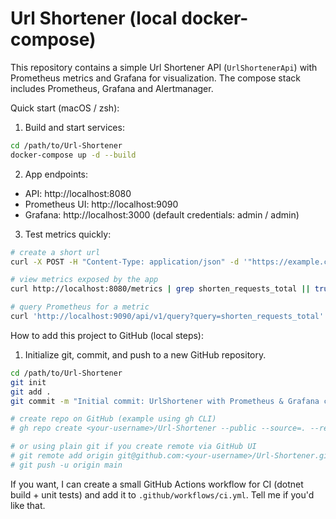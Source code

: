 # Url Shortener (local docker-compose)

This repository contains a simple Url Shortener API (`UrlShortenerApi`) with Prometheus metrics and Grafana for visualization. The compose stack includes Prometheus, Grafana and Alertmanager.

Quick start (macOS / zsh):

1. Build and start services:

```bash
cd /path/to/Url-Shortener
docker-compose up -d --build
```

2. App endpoints:
- API: http://localhost:8080
- Prometheus UI: http://localhost:9090
- Grafana: http://localhost:3000 (default credentials: admin / admin)

3. Test metrics quickly:

```bash
# create a short url
curl -X POST -H "Content-Type: application/json" -d '"https://example.com"' http://localhost:8080/api/shorten

# view metrics exposed by the app
curl http://localhost:8080/metrics | grep shorten_requests_total || true

# query Prometheus for a metric
curl 'http://localhost:9090/api/v1/query?query=shorten_requests_total' | jq .
```

How to add this project to GitHub (local steps):

1. Initialize git, commit, and push to a new GitHub repository.

```bash
cd /path/to/Url-Shortener
git init
git add .
git commit -m "Initial commit: UrlShortener with Prometheus & Grafana compose stack"

# create repo on GitHub (example using gh CLI)
# gh repo create <your-username>/Url-Shortener --public --source=. --remote=origin --push

# or using plain git if you create remote via GitHub UI
# git remote add origin git@github.com:<your-username>/Url-Shortener.git
# git push -u origin main
```

If you want, I can create a small GitHub Actions workflow for CI (dotnet build + unit tests) and add it to `.github/workflows/ci.yml`. Tell me if you'd like that.
